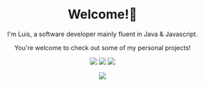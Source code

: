 <div align="center" markdown="1">

# Welcome!🦦
I'm Luis, a software developer mainly fluent in Java & Javascript.

You're welcome to check out some of my personal projects!

<!-- ![Luis' GitHub stats](https://github-readme-stats.vercel.app/api?username=luisboto&count_private=true&hide=contribs&show_icons=true&theme=swift) -->
![](https://github-profile-summary-cards.vercel.app/api/cards/profile-details?username=luisboto&theme=github) 
![](http://github-profile-summary-cards.vercel.app/api/cards/stats?username=luisboto&theme=github) ![](https://github-profile-summary-cards.vercel.app/api/cards/most-commit-language?username=luisboto&theme=github)
<!-- ![](./profile-3d-contrib/profile-south-season-animate.svg) -->
![](https://komarev.com/ghpvc/?username=luisboto&style=for-the-badge&label=visits+👀+%20&color=red)
